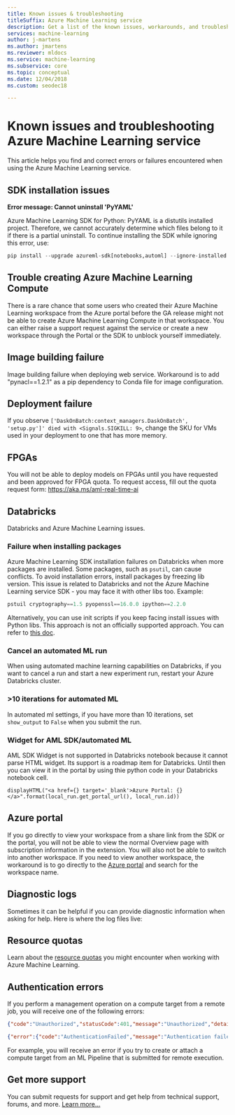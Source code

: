 ```yaml
---
title: Known issues & troubleshooting
titleSuffix: Azure Machine Learning service
description: Get a list of the known issues, workarounds, and troubleshooting for Azure Machine Learning service.
services: machine-learning
author: j-martens
ms.author: jmartens
ms.reviewer: mldocs
ms.service: machine-learning
ms.subservice: core
ms.topic: conceptual
ms.date: 12/04/2018
ms.custom: seodec18

---
```

# Known issues and troubleshooting Azure Machine Learning service

This article helps you find and correct errors or failures encountered when using the Azure Machine Learning service.

## SDK installation issues

**Error message: Cannot uninstall 'PyYAML'**

Azure Machine Learning SDK for Python: PyYAML is a distutils installed project. Therefore, we cannot accurately determine which files belong to it if there is a partial uninstall. To continue installing the SDK while ignoring this error, use:

```Python
pip install --upgrade azureml-sdk[notebooks,automl] --ignore-installed PyYAML
```

## Trouble creating Azure Machine Learning Compute

There is a rare chance that some users who created their Azure Machine Learning workspace from the Azure portal before the GA release might not be able to create Azure Machine Learning Compute in that workspace. You can either raise a support request against the service or create a new workspace through the Portal or the SDK to unblock yourself immediately.

## Image building failure

Image building failure when deploying web service. Workaround is to add "pynacl==1.2.1" as a pip dependency to Conda file for image configuration.

## Deployment failure

If you observe `['DaskOnBatch:context_managers.DaskOnBatch', 'setup.py']' died with <Signals.SIGKILL: 9>`, change the SKU for VMs used in your deployment to one that has more memory.

## FPGAs
You will not be able to deploy models on FPGAs until you have requested and been approved for FPGA quota. To request access, fill out the quota request form: https://aka.ms/aml-real-time-ai

## Databricks

Databricks and Azure Machine Learning issues.

### Failure when installing packages
Azure Machine Learning SDK installation failures on Databricks when more packages are installed. Some packages, such as `psutil`, can cause conflicts. To avoid installation errors,  install packages by freezing lib version. This issue is related to Databricks and not the Azure Machine Learning service SDK - you may face it with other libs too. Example:
   ```python
   pstuil cryptography==1.5 pyopenssl==16.0.0 ipython==2.2.0
   ```
Alternatively, you can use init scripts if you keep facing install issues with Python libs. This approach is not an officially supported approach. You can refer to [this doc](https://docs.azuredatabricks.net/user-guide/clusters/init-scripts.html#cluster-scoped-init-scripts).

### Cancel an automated ML run
When using automated machine learning capabilities on Databricks, if you want to cancel a run and start a new experiment run, restart your Azure Databricks cluster.

### >10 iterations for automated ML
In automated ml settings, if you have more than 10 iterations, set `show_output` to `False` when you submit the run.

### Widget for AML SDK/automated ML
AML SDK Widget is not supported in Databricks notebook because it cannot parse HTML widget. Its support is a roadmap item for Databricks. Until then you can view it in the portal by using thie python code in your Databricks notebook cell.
```
displayHTML("<a href={} target='_blank'>Azure Portal: {}</a>".format(local_run.get_portal_url(), local_run.id))
```


## Azure portal
If you go directly to view your workspace from a share link from the SDK or the portal, you will not be able to view the normal Overview page with subscription information in the extension. You will also not be able to switch into another workspace. If you need to view another workspace, the workaround is to go directly to the [Azure portal](https://portal.azure.com) and search for the workspace name.

## Diagnostic logs
Sometimes it can be helpful if you can provide diagnostic information when asking for help.
Here is where the log files live:

## Resource quotas

Learn about the [resource quotas](how-to-manage-quotas.md) you might encounter when working with Azure Machine Learning.

## Authentication errors

If you perform a management operation on a compute target from a remote job, you will receive one of the following errors:

```json
{"code":"Unauthorized","statusCode":401,"message":"Unauthorized","details":[{"code":"InvalidOrExpiredToken","message":"The request token was either invalid or expired. Please try again with a valid token."}]}
```

```json
{"error":{"code":"AuthenticationFailed","message":"Authentication failed."}}
```

For example, you will receive an error if you try to create or attach a compute target from an ML Pipeline that is submitted for remote execution.

## Get more support

You can submit requests for support and get help from technical support, forums, and more. [Learn more...](support-for-aml-services.md)
